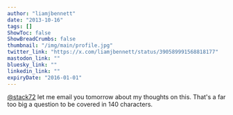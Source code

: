 ```yaml
---
author: "liamjbennett"
date: "2013-10-16"
tags: []
ShowToc: false
ShowBreadCrumbs: false
thumbnail: "/img/main/profile.jpg"
twitter_link: "https://x.com/liamjbennett/status/390589991568818177"
mastodon_link: ""
bluesky_link: ""
linkedin_link: ""
expiryDate: "2016-01-01"
---
```


[@stack72](https://x.com/stack72) let me email you tomorrow about my thoughts on this. That's a far too big a question to be covered in 140 characters.

